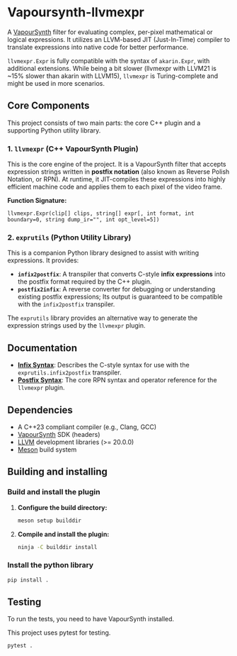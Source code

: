 # Vapoursynth-llvmexpr

A [VapourSynth](https://www.vapoursynth.com/) filter for evaluating complex, per-pixel mathematical or logical expressions. It utilizes an LLVM-based JIT (Just-In-Time) compiler to translate expressions into native code for better performance.

`llvmexpr.Expr` is fully compatible with the syntax of `akarin.Expr`, with additional extensions. While being a bit slower (llvmexpr with LLVM21 is ~15% slower than akarin with LLVM15), `llvmexpr` is Turing-complete and might be used in more scenarios.

## Core Components

This project consists of two main parts: the core C++ plugin and a supporting Python utility library.

### 1. `llvmexpr` (C++ VapourSynth Plugin)

This is the core engine of the project. It is a VapourSynth filter that accepts expression strings written in **postfix notation** (also known as Reverse Polish Notation, or RPN). At runtime, it JIT-compiles these expressions into highly efficient machine code and applies them to each pixel of the video frame.

**Function Signature:**
```
llvmexpr.Expr(clip[] clips, string[] expr[, int format, int boundary=0, string dump_ir="", int opt_level=5])
```

### 2. `exprutils` (Python Utility Library)

This is a companion Python library designed to assist with writing expressions. It provides:

*   **`infix2postfix`**: A transpiler that converts C-style **infix expressions** into the postfix format required by the C++ plugin.
*   **`postfix2infix`**: A reverse converter for debugging or understanding existing postfix expressions; Its output is guaranteed to be compatible with the `infix2postfix` transpiler.

The `exprutils` library provides an alternative way to generate the expression strings used by the `llvmexpr` plugin.

## Documentation

*   **[Infix Syntax](docs/infix.md)**: Describes the C-style syntax for use with the `exprutils.infix2postfix` transpiler.
*   **[Postfix Syntax](docs/postfix.md)**: The core RPN syntax and operator reference for the `llvmexpr` plugin.

## Dependencies

*   A C++23 compliant compiler (e.g., Clang, GCC)
*   [VapourSynth](https://www.vapoursynth.com/) SDK (headers)
*   [LLVM](https://llvm.org/) development libraries (>= 20.0.0)
*   [Meson](https://mesonbuild.com/) build system

## Building and installing

### Build and install the plugin

1.  **Configure the build directory:**
    ```sh
    meson setup builddir
    ```

2.  **Compile and install the plugin:**
    ```sh
    ninja -C builddir install
    ```

### Install the python library

```sh
pip install .
```

## Testing

To run the tests, you need to have VapourSynth installed.

This project uses pytest for testing.

```sh
pytest .
```